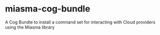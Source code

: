 # miasma-cog-bundle
A Cog Bundle to install a command set for interacting with Cloud providers using the Miasma library
